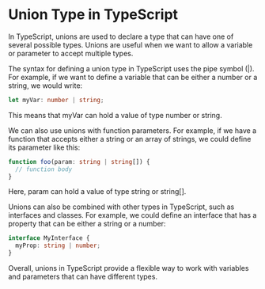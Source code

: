 # Union Type in TypeScript

In TypeScript, unions are used to declare a type that can have one of several possible types. Unions are useful when we want to allow a variable or parameter to accept multiple types.

The syntax for defining a union type in TypeScript uses the pipe symbol (|). For example, if we want to define a variable that can be either a number or a string, we would write:

```ts
let myVar: number | string;
```

This means that myVar can hold a value of type number or string.

We can also use unions with function parameters. For example, if we have a function that accepts either a string or an array of strings, we could define its parameter like this:

```ts
function foo(param: string | string[]) {
  // function body
}
```

Here, param can hold a value of type string or string[].

Unions can also be combined with other types in TypeScript, such as interfaces and classes. For example, we could define an interface that has a property that can be either a string or a number:

```ts
interface MyInterface {
  myProp: string | number;
}
```

Overall, unions in TypeScript provide a flexible way to work with variables and parameters that can have different types.